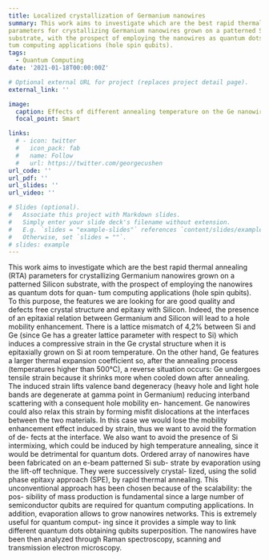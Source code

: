 ```yaml
---
title: Localized crystallization of Germanium nanowires
summary: This work aims to investigate which are the best rapid thermal annealing (RTA)
parameters for crystallizing Germanium nanowires grown on a patterned Silicon
substrate, with the prospect of employing the nanowires as quantum dots for quan-
tum computing applications (hole spin qubits).
tags:
  - Quantum Computing
date: '2021-01-18T00:00:00Z'

# Optional external URL for project (replaces project detail page).
external_link: ''

image:
  caption: Effects of different annealing temperature on the Ge nanowires.
  focal_point: Smart

links:
  # - icon: twitter
  #   icon_pack: fab
  #   name: Follow
  #   url: https://twitter.com/georgecushen
url_code: ''
url_pdf: ''
url_slides: ''
url_video: ''

# Slides (optional).
#   Associate this project with Markdown slides.
#   Simply enter your slide deck's filename without extension.
#   E.g. `slides = "example-slides"` references `content/slides/example-slides.md`.
#   Otherwise, set `slides = ""`.
# slides: example
---
```


This work aims to investigate which are the best rapid thermal annealing (RTA)
parameters for crystallizing Germanium nanowires grown on a patterned Silicon
substrate, with the prospect of employing the nanowires as quantum dots for quan-
tum computing applications (hole spin qubits). To this purpose, the features we
are looking for are good quality and defects free crystal structure and epitaxy with
Silicon. Indeed, the presence of an epitaxial relation between Germanium and
Silicon will lead to a hole mobility enhancement. There is a lattice mismatch of
4,2% between Si and Ge (since Ge has a greater lattice parameter with respect
to Si) which induces a compressive strain in the Ge crystal structure when it is
epitaxially grown on Si at room temperature. On the other hand, Ge features a
larger thermal expansion coefficient so, after the annealing process (temperatures
higher than 500°C), a reverse situation occurs: Ge undergoes tensile strain because
it shrinks more when cooled down after annealing. The induced strain lifts valence
band degeneracy (heavy hole and light hole bands are degenerate at gamma point
in Germanium) reducing interband scattering with a consequent hole mobility en-
hancement. Ge nanowires could also relax this strain by forming misfit dislocations
at the interfaces between the two materials. In this case we would lose the mobility
enhancement effect induced by strain, thus we want to avoid the formation of de-
fects at the interface. We also want to avoid the presence of Si intermixing, which
could be induced by high temperature annealing, since it would be detrimental for
quantum dots.
Ordered array of nanowires have been fabricated on an e-beam patterned Si sub-
strate by evaporation using the lift-off technique. They were successively crystal-
lized, using the solid phase epitaxy approach (SPE), by rapid thermal annealing.
This unconventional approach has been chosen because of the scalability: the pos-
sibility of mass production is fundamental since a large number of semiconductor
qubits are required for quantum computing applications. In addition, evaporation
allows to grow nanowires networks. This is extremely useful for quantum comput-
ing since it provides a simple way to link different quantum dots obtaining qubits
superposition.
The nanowires have been then analyzed through Raman spectroscopy, scanning
and transmission electron microscopy.

